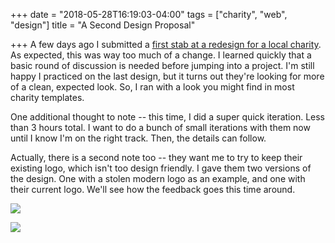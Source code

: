 +++
date = "2018-05-28T16:19:03-04:00"
tags = ["charity", "web", "design"]
title = "A Second Design Proposal"

+++
A few days ago I submitted a [first stab at a redesign for a local charity](https://ryancampbell.blog/blog/a-design-proposal/). As expected, this was way too much of a change. I learned quickly that a basic round of discussion is needed before jumping into a project. I'm still happy I practiced on the last design, but it turns out they're looking for more of a clean, expected look. So, I ran with a look you might find in most charity templates.

<!--more-->

One additional thought to note -- this time, I did a super quick iteration. Less than 3 hours total. I want to do a bunch of small iterations with them now until I know I'm on the right track. Then, the details can follow.

Actually, there is a second note too -- they want me to try to keep their existing logo, which isn't too design friendly. I gave them two versions of the design. One with a stolen modern logo as an example, and one with their current logo. We'll see how the feedback goes this time around.

![](/uploads/2018/05/28/newlogo.png)

![](/uploads/2018/05/28/currentlogo.png)
